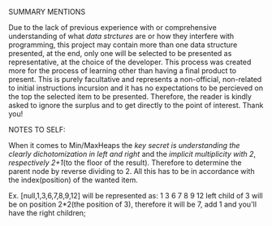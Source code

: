 SUMMARY MENTIONS 

Due to the lack of previous experience with or comprehensive understanding of what *data strctures* are or how they interfere with programming, this project may contain more than one data structure presented, at the end, only one will be selected to be presented as representative, at the choice of the developer. 
This process was created more for the process of learning other than having a final product to present. This is purely facultative and represents a non-official, non-related to initial instructions incursion and it has no expectations to be percieved on the top the selected item to be presented. Therefore, the reader is kindly asked to ignore the surplus and to get directly to the point of interest. Thank you!

NOTES TO SELF:

  When it comes to Min/MaxHeaps the *key secret is understanding the clearly dichotomization in left and right*
and the *implicit multiplicity with 2*, *respectively 2+1*(to the floor of the result). Therefore to determine 
the parent node by reverse dividing to 2. All this has to be in accordance with 
the index(position) of the wanted item.

  Ex. [null,1,3,6,7,8,9,12] will be represented as:
        1
       3 6
     7 8 9 12
left child of 3 will be on position 2*2(the position of 3), therefore it will be 7, add 1 and you'll have the right children;